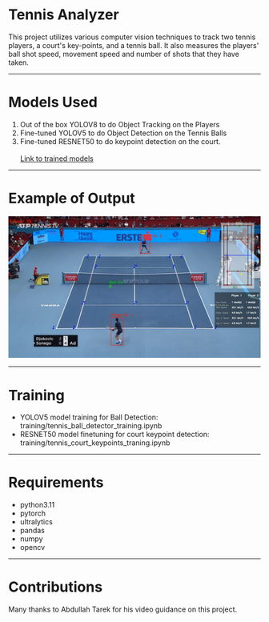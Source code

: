 # Tennis Analyzer
This project utilizes various computer vision techniques to track two tennis players, a court's key-points, and a tennis ball. It also measures the players' ball shot speed, movement speed and number of shots that they have taken.

---
# Models Used
1. Out of the box YOLOV8 to do Object Tracking on the Players
2. Fine-tuned YOLOV5 to do Object Detection on the Tennis Balls
3. Fine-tuned RESNET50 to do keypoint detection on the court. <br><br>
[Link to trained models](https://drive.google.com/drive/folders/17Nq1G18tbb7NOmqLeafRaAvmgad801Rx?usp=drive_link)
---
# Example of Output
![a screenshot to show the output of this project](output_videos/screenshot.jpg)

---
# Training
- YOLOV5 model training for Ball Detection: training/tennis_ball_detector_training.ipynb
- RESNET50 model finetuning for court keypoint detection: training/tennis_court_keypoints_traning.ipynb
---
# Requirements
- python3.11
- pytorch
- ultralytics
- pandas
- numpy
- opencv
---
# Contributions
Many thanks to Abdullah Tarek for his video guidance on this project.
